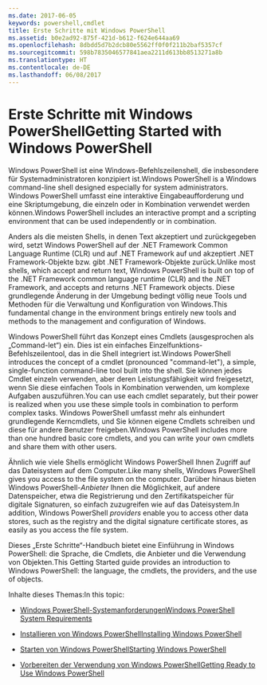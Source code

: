 ```yaml
---
ms.date: 2017-06-05
keywords: powershell,cmdlet
title: Erste Schritte mit Windows PowerShell
ms.assetid: b0e2ad92-875f-421d-b612-f624e644aa69
ms.openlocfilehash: 8dbdd5d7b2dcb80e5562ff0f0f211b2baf5357cf
ms.sourcegitcommit: 598b7835046577841aea2211d613bb8513271a8b
ms.translationtype: HT
ms.contentlocale: de-DE
ms.lasthandoff: 06/08/2017
---
```

# <a name="getting-started-with-windows-powershell"></a><span data-ttu-id="ea7f4-103">Erste Schritte mit Windows PowerShell</span><span class="sxs-lookup"><span data-stu-id="ea7f4-103">Getting Started with Windows PowerShell</span></span>
<span data-ttu-id="ea7f4-104">Windows PowerShell ist eine Windows-Befehlszeilenshell, die insbesondere für Systemadministratoren konzipiert ist.</span><span class="sxs-lookup"><span data-stu-id="ea7f4-104">Windows PowerShell is a Windows command-line shell designed especially for system administrators.</span></span> <span data-ttu-id="ea7f4-105">Windows PowerShell umfasst eine interaktive Eingabeaufforderung und eine Skriptumgebung, die einzeln oder in Kombination verwendet werden können.</span><span class="sxs-lookup"><span data-stu-id="ea7f4-105">Windows PowerShell includes an interactive prompt and a scripting environment that can be used independently or in combination.</span></span>

<span data-ttu-id="ea7f4-106">Anders als die meisten Shells, in denen Text akzeptiert und zurückgegeben wird, setzt Windows PowerShell auf der .NET Framework Common Language Runtime (CLR) und auf .NET Framework auf und akzeptiert .NET Framework-Objekte bzw. gibt .NET Framework-Objekte zurück.</span><span class="sxs-lookup"><span data-stu-id="ea7f4-106">Unlike most shells, which accept and return text, Windows PowerShell is built on top of the .NET Framework common language runtime (CLR) and the .NET Framework, and accepts and returns .NET Framework objects.</span></span> <span data-ttu-id="ea7f4-107">Diese grundlegende Änderung in der Umgebung bedingt völlig neue Tools und Methoden für die Verwaltung und Konfiguration von Windows.</span><span class="sxs-lookup"><span data-stu-id="ea7f4-107">This fundamental change in the environment brings entirely new tools and methods to the management and configuration of Windows.</span></span>

<span data-ttu-id="ea7f4-108">Windows PowerShell führt das Konzept eines Cmdlets (ausgesprochen als „Command-let“) ein. Dies ist ein einfaches Einzelfunktions-Befehlszeilentool, das in die Shell integriert ist.</span><span class="sxs-lookup"><span data-stu-id="ea7f4-108">Windows PowerShell introduces the concept of a cmdlet (pronounced "command-let"), a simple, single-function command-line tool built into the shell.</span></span> <span data-ttu-id="ea7f4-109">Sie können jedes Cmdlet einzeln verwenden, aber deren Leistungsfähigkeit wird freigesetzt, wenn Sie diese einfachen Tools in Kombination verwenden, um komplexe Aufgaben auszuführen.</span><span class="sxs-lookup"><span data-stu-id="ea7f4-109">You can use each cmdlet separately, but their power is realized when you use these simple tools in combination to perform complex tasks.</span></span> <span data-ttu-id="ea7f4-110">Windows PowerShell umfasst mehr als einhundert grundlegende Kerncmdlets, und Sie können eigene Cmdlets schreiben und diese für andere Benutzer freigeben.</span><span class="sxs-lookup"><span data-stu-id="ea7f4-110">Windows PowerShell includes more than one hundred basic core cmdlets, and you can write your own cmdlets and share them with other users.</span></span>

<span data-ttu-id="ea7f4-111">Ähnlich wie viele Shells ermöglicht Windows PowerShell Ihnen Zugriff auf das Dateisystem auf dem Computer.</span><span class="sxs-lookup"><span data-stu-id="ea7f4-111">Like many shells, Windows PowerShell gives you access to the file system on the computer.</span></span> <span data-ttu-id="ea7f4-112">Darüber hinaus bieten Windows PowerShell-*Anbieter* Ihnen die Möglichkeit, auf andere Datenspeicher, etwa die Registrierung und den Zertifikatspeicher für digitale Signaturen, so einfach zuzugreifen wie auf das Dateisystem.</span><span class="sxs-lookup"><span data-stu-id="ea7f4-112">In addition, Windows PowerShell *providers* enable you to access other data stores, such as the registry and the digital signature certificate stores, as easily as you access the file system.</span></span>

<span data-ttu-id="ea7f4-113">Dieses „Erste Schritte“-Handbuch bietet eine Einführung in Windows PowerShell: die Sprache, die Cmdlets, die Anbieter und die Verwendung von Objekten.</span><span class="sxs-lookup"><span data-stu-id="ea7f4-113">This Getting Started guide provides an introduction to Windows PowerShell: the language, the cmdlets, the providers, and the use of objects.</span></span>

<span data-ttu-id="ea7f4-114">Inhalte dieses Themas:</span><span class="sxs-lookup"><span data-stu-id="ea7f4-114">In this topic:</span></span>

-   [<span data-ttu-id="ea7f4-115">Windows PowerShell-Systemanforderungen</span><span class="sxs-lookup"><span data-stu-id="ea7f4-115">Windows PowerShell System Requirements</span></span>](../setup/Windows-PowerShell-System-Requirements.md)

-   [<span data-ttu-id="ea7f4-116">Installieren von Windows PowerShell</span><span class="sxs-lookup"><span data-stu-id="ea7f4-116">Installing Windows PowerShell</span></span>](../setup/Installing-Windows-PowerShell.md)

-   [<span data-ttu-id="ea7f4-117">Starten von Windows PowerShell</span><span class="sxs-lookup"><span data-stu-id="ea7f4-117">Starting Windows PowerShell</span></span>](../setup/Starting-Windows-PowerShell.md)

-   [<span data-ttu-id="ea7f4-118">Vorbereiten der Verwendung von Windows PowerShell</span><span class="sxs-lookup"><span data-stu-id="ea7f4-118">Getting Ready to Use Windows PowerShell</span></span>](Getting-Ready-to-Use-Windows-PowerShell.md)

